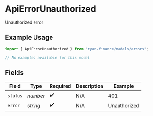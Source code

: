 # ApiErrorUnauthorized

Unauthorized error

## Example Usage

```typescript
import { ApiErrorUnauthorized } from "ryan-finance/models/errors";

// No examples available for this model
```

## Fields

| Field              | Type               | Required           | Description        | Example            |
| ------------------ | ------------------ | ------------------ | ------------------ | ------------------ |
| `status`           | *number*           | :heavy_check_mark: | N/A                | 401                |
| `error`            | *string*           | :heavy_check_mark: | N/A                | Unauthorized       |